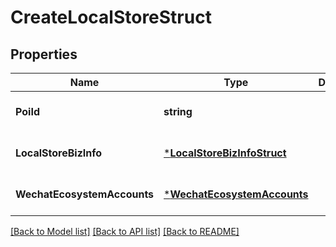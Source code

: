 # CreateLocalStoreStruct

## Properties
Name | Type | Description | Notes
------------ | ------------- | ------------- | -------------
**PoiId** | **string** |  | [optional] [default to null]
**LocalStoreBizInfo** | [***LocalStoreBizInfoStruct**](local_store_biz_info_struct.md) |  | [optional] [default to null]
**WechatEcosystemAccounts** | [***WechatEcosystemAccounts**](wechat_ecosystem_accounts.md) |  | [optional] [default to null]

[[Back to Model list]](../README.md#documentation-for-models) [[Back to API list]](../README.md#documentation-for-api-endpoints) [[Back to README]](../README.md)


